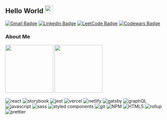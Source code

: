 ## Hello World <img src="https://media.giphy.com/media/hvRJCLFzcasrR4ia7z/giphy.gif" width="25px">

[![Gmail Badge](https://img.shields.io/badge/Gmail-be5542?style=flat-square&logo=gmail&logoColor=white)](mailto:richard.taylor.dawson@gmail.com)
[![Linkedin Badge](https://img.shields.io/badge/-LinkedIn-0e76a8?style=flat-square&logo=Linkedin&logoColor=white)](https://www.linkedin.com/in/richard-dawson-482927123/)
[![LeetCode Badge](https://img.shields.io/badge/-LeetCode-fe9736?style=flat-square&logo=leetcode&logoColor=white)](https://leetcode.com/richardtaylordawson/)
[![Codewars Badge](https://img.shields.io/badge/-Codewars-ae4b35?style=flat-square&logo=leetcode&logoColor=white)](https://www.codewars.com/users/richardtaylordawson)

### About Me

<p>
  <img height="150em" src="https://github-readme-stats.vercel.app/api?username=richardtaylordawson&show_icons=true&hide_border=true&bg_color=212121&text_color=dcdcdc" />
  <img height="150em" src="https://github-readme-stats.vercel.app/api/top-langs/?username=richardtaylordawson&exclude_repo=KNN-Image-Classification&show_icons=true&hide_border=true&layout=compact&langs_count=8&bg_color=212121&text_color=dcdcdc"/>
</p>

<p>
  <img alt="react" src="https://img.shields.io/badge/-React-45b8d8?style=flat-square&logo=react&logoColor=white" />
  <img alt="storybook" src="https://img.shields.io/badge/-Storyboook-ff3f79?style=flat-square&logo=storybook&logoColor=white" />
  <img alt="jest" src="https://img.shields.io/badge/-Jest-87244c?style=flat-square&logo=jest&logoColor=white" />
  <img alt="vercel" src="https://img.shields.io/badge/-Vercel-000000?style=flat-square&logo=vercel&logoColor=white" />
  <img alt="netlify" src="https://img.shields.io/badge/-Netlify-3d97b4?style=flat-square&logo=netlify&logoColor=white" />
  <img alt="gatsby" src="https://img.shields.io/badge/-Gatsby-663399?style=flat-square&logo=gatsby&logoColor=white" />
  <img alt="graphQL" src="https://img.shields.io/badge/-GraphQL-E10098?style=flat-square&logo=graphql&logoColor=white" />
  <img alt="javascript" src="https://img.shields.io/badge/-Javascript-f0dc50?style=flat-square&logo=javascript&logoColor=white" />
  <img alt="sass" src="https://img.shields.io/badge/-Sass-CC6699?style=flat-square&logo=sass&logoColor=white" />
  <img alt="styled components" src="https://img.shields.io/badge/-Styled_Components-db7092?style=flat-square&logo=styled-components&logoColor=white" />
  <img alt="git" src="https://img.shields.io/badge/-Git-F05032?style=flat-square&logo=git&logoColor=white" />
  <img alt="NPM" src="https://img.shields.io/badge/-NPM-CB3837?style=flat-square&logo=npm&logoColor=white" />
  <img alt="HTML5" src="https://img.shields.io/badge/-HTML5-E34F26?style=flat-square&logo=html5&logoColor=white" />
  <img alt="rollup" src="https://img.shields.io/badge/-Rollup-EC4A3F?style=flat-square&logo=rollup.js&logoColor=white" />
  <img alt="prettier" src="https://img.shields.io/badge/-Prettier-F7B93E?style=flat-square&logo=prettier&logoColor=white" />
</p>
